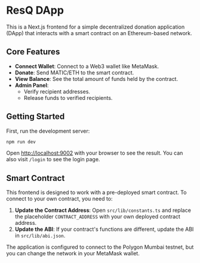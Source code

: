 # ResQ DApp

This is a Next.js frontend for a simple decentralized donation application (DApp) that interacts with a smart contract on an Ethereum-based network.

## Core Features

- **Connect Wallet**: Connect to a Web3 wallet like MetaMask.
- **Donate**: Send MATIC/ETH to the smart contract.
- **View Balance**: See the total amount of funds held by the contract.
- **Admin Panel**:
  - Verify recipient addresses.
  - Release funds to verified recipients.

## Getting Started

First, run the development server:

```bash
npm run dev
```

Open [http://localhost:9002](http://localhost:9002) with your browser to see the result. You can also visit `/login` to see the login page.

## Smart Contract

This frontend is designed to work with a pre-deployed smart contract. To connect to your own contract, you need to:

1.  **Update the Contract Address**: Open `src/lib/constants.ts` and replace the placeholder `CONTRACT_ADDRESS` with your own deployed contract address.
2.  **Update the ABI**: If your contract's functions are different, update the ABI in `src/lib/abi.json`.

The application is configured to connect to the Polygon Mumbai testnet, but you can change the network in your MetaMask wallet.
